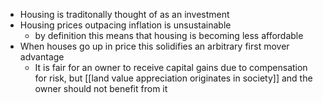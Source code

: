 - Housing is traditonally thought of as an investment
- Housing prices outpacing inflation is unsustainable
	- by definition this means that housing is becoming less affordable
- When houses go up in price this solidifies an arbitrary first mover advantage
	- It is fair for an owner to receive capital gains due to compensation for risk, but [[land value appreciation originates in society]] and the owner should not benefit from it